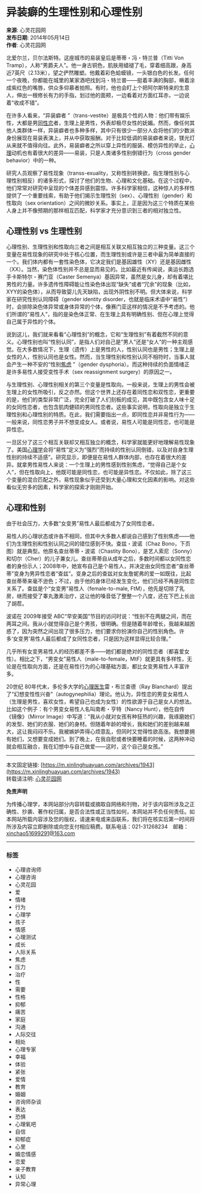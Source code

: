 # 异装癖的生理性别和心理性别

**来源**: 心灵花园网  
**发布日期**: 2014年05月14日  
**作者**: 心灵花园网  

北爱尔兰，贝尔法斯特。这座城市的易装皇后是蒂蒂・冯・特兰普（Titti Von Tramp），人称“男爵夫人”。他一身古铜色，肌肤用蜡褪了毛，穿着细高跟，身高近7英尺（2.13米），望之俨然雕塑。他戴着彩色蛤蟆镜，一头银白色的长发。任何一个夜晚，你都能在城里的某家酒吧找到冯・特兰普――挺着丰满的胸部，噘着涂成紫红色的嘴唇，供众多仰慕者拍照。有时，他也会盯上个把阿尔斯特来的生意人，伸出一根修长有力的手指，划过他的面颊，一边看着对方面红耳赤，一边说着“收成不错”。

在许多人看来，“异装癖者 ”（trans-vestite）是极具个性的人物：他们带有娱乐性，大都是男[同性恋](http://www.xinlinghuayuan.com/Learning/txzl/Index.html)者，生理上是男性，外表却极尽女性的妩媚。然而，像任何其他人类群体一样，异装癖者也多种多样，其中只有很少一部分人会将他们的少数派身份展现在易装表演上，并从中获取报酬。对于比较低调的易装癖者来说，镁光灯从来就不值得向往。此外，易装癖者之所以穿上异性的服装、模仿异性的举止，[心理](http://baike.baidu.com/view/10802066.htm?fr=aladdin)动机也有着很大的差异――易装，只是人类诸多性别倒错行为（cross gender behavior）中的一种。

研究人员观察了易性现象（transs-exuality，又称性别转换欲，指生理性别与心理性别相反）的诸多形式，探讨了他们的生物、心理和文化基础。在这个过程中，他们常常对研究中呈现的个体差异感到震惊。许多科学家相信，这种惊人的多样性提供了一个重要线索，有助于他们揭示生理性别（sex）、心理性别（gender）和性取向（sex orientation）之间的微妙关系。事实上，正是因为这三个特质在某些人身上并不像预期的那样相互匹配，科学家才充分意识到三者的相对独立性。

## 心理性别 vs 生理性别

心理性别、生理性别和性取向三者之间是相互关联又相互独立的三种变量。这三个变量在易性现象的研究中处于核心位置，而生理性别或许是三者中最为简单直接的一个。我们体内都有一套性染色体，它决定我们是基因雄性（XY）还是基因雌性（XX）。当然，染色体性别并不总是显而易见的。比如最近有传闻说，奥运长跑选手卡斯特尔・赛门亚（Caster Semenya）基因异常，虽然是女儿身，却有着堪比男性的力量。许多遗传性障碍能让性染色体出现“缺失”或者“冗余”的现象（比如，XYY的染色体），从而导致婴儿先天缺陷，出现外阴性别不明。但大体来说，科学家在研究性别认同障碍（gender identity disorder，也就是临床术语中“易性”）时，会排除染色体异常或身体异常的个体，像赛门亚这样的情况是不予考虑的。他们所谓的“易性人”，指的是染色体正常、在生理上具有明确性别、但在心理上觉得自己属于异性的个体。

说到这儿，我们就来看看“心理性别”的概念，它和“生理性别”有着截然不同的意义。心理性别也叫“性别认同”，是指人们对自己是“男人”还是“女人”的一种主观感觉。在大多数情况下，生理（遗传）上是男性的人，性别认同也是男性；生理上是女性的人，性别认同也是女性。然而，当生理性别和性别认同不相符时，当事人就会产生一种不安的“性别[焦虑](http://www.xinlinghuayuan.com/sjz/jlz/Index.html) ”（gender dysphoria）。而这种持续的负面情绪正是许多易性人接受变性手术（sex reassignment surgery）的原因之一。

与生理性别、心理性别相关的第三个变量是性取向。一般来说，生理上的男性会被生理上的女性所吸引，反之亦然。但这个世界上还存在着同性恋和双性恋，更重要的是，他们的类型非常广泛，完全打破了人们刻板的成见，其中既包含女人味十足的女同性恋者，也包含肌肉健硕的男同性恋者。这些事实说明，性取向是独立于生理性别和心理性别的特质。在此，我们需要指出一点，即同性恋并非易性行为――一般来说，同性恋男子并不想变成女人。或者说，易性人可能是同性恋，也可能是异性恋。

一旦区分了这三个相互关联却又相互独立的概念，科学家就能更好地理解易性现象了。美国[心理学](http://www.xinlinghuayuan.com/Learning/Index.html)会将“易性”定义为“强烈”而持续的性别认同倒错，以及对自身生理性别的持续不适感”。研究显示，即便是在易性人群体内部，也存在着很大的差异。就拿男性易性人来说：一个生理上的男性感到性别焦虑，“觉得自己是个女人”，但在性取向上，他既可能是同性恋，也可能是异性恋。不仅如此，除了这三个变量的混合匹配之外，易性现象似乎还受到大量心理和文化因素的影响。对这些看似无穷多的因素，科学家的探索才刚刚开始。

## 心理和性别

由于社会压力，大多数“女变男”易性人最后都成为了女同性恋者。

易性人的心理状态或许各不相同，但其中大多数人都说自己感到了性别焦虑――他们为生理性别和性别认同之间的错位感到不快。查兹・波诺（Chaz Bono，下页图）就是典型。他原名查丝蒂蒂・波诺（Chastity Bono），是艺人索尼（Sonny）和切尔（Cher）的儿子兼女儿。查丝蒂蒂自从成年之后，多数时间都以女同性恋者的身份示人；2008年中，她宣布自己是个易性人，并决定由女同性恋者“查丝蒂蒂”变身为男异性恋者“查兹”。变身之后的查兹对女友詹妮弗的爱一如既往，比起查丝蒂蒂来毫不逊色；不过，由于他的身体已经发生变化，他们已经不再是同性恋关系了。查兹是个“女变男”易性人（female-to-male, FtM），他先是切除了乳房，继而接受了睾丸激素治疗，这让他的嗓音低了整整一个八度，还在下巴上长出了胡茬。

波诺在 2009年接受 ABC“早安美国”节目的访问时说：“性别不在两腿之间，而在两耳之间。我从小就觉得自己是个男孩，很明确。但是随着年龄增长，我越来越困惑了，因为突然之间出现了很多压力，他们要求你扮演你自己的性别角色。许多‘女变男’易性人最后都成了女同性恋者，只是因为这样显得比较合理。”

几乎所有女变男易性人的经历都差不多――她们都是绝对的同性恋者（都喜爱女性）。相比之下，“男变女”易性人（male-to-female，MtF）就更具有多样性，无论是在性取向方面，还是在易性行为的心理基础方面，都比女变男易性人丰富许多。

20世纪 80年代末，多伦多大学的[心理医生](http://www.xinlinghuayuan.com/Team/Index.html)雷・布兰查德（Ray Blanchard）提出了“幻想变性性兴奋”（autogynephilia）理论。他认为，异性恋的男变女易性人（生理是男性，喜欢女性，希望自己也成为女性）的性欲源于自己是女人的想法。比如这个例子：有个男变女易性人名叫南希・亨特（Nancy Hunt），他在自传《镜像》（Mirror Image）中写道：“我从小就对女孩有种狂热的兴趣，我琢磨她们的发型、她们的衣服、她们的身材。但随着年龄的增长，我和她们的差别越来越大，这让我闷闷不乐。我被嫉妒弄得心烦意乱，但同时又觉得性欲高涨。我想要拥有她们，又想要变成她们。到了晚上，在我自慰或者快要睡着的时候，这两种冲动就会相互融合，我在幻想中与自己做爱――这时，这个自己是女孩。”

---

本文固定链接: [https://m.xinlinghuayuan.com/archives/1943](https://m.xinlinghuayuan.com/archives/1943)  
转载请注明: [心灵花园网](https://m.xinlinghuayuan.com/archives/author/yqj_1130)  

**免责声明**  

为传播心理学，本网站部分内容转载或摘取自网络和刊物，对于该内容所涉及之正确性、抄袭、著作权归属，是否合法性或正当性如何，本网站并不负任何责任。如本网站所载内容涉及您的版权，请速来电或来函联系，我们将在核实后第一时间将所涉及内容立即删除或向您支付相应稿费。联系电话：021-31268234　邮箱：[xinchao51699291@163.com](mailto:xinchao51699291@163.com)  

---  

### 标签  
- 心理咨询师  
- 心理咨询  
- 心灵花园  
- 爱  
- 情绪  
- 行为  
- 心理学  
- 孩子  
- 情感  
- 心理测试  
- 成长  
- 人际关系  
- 焦虑  
- 压力  
- 治疗  
- 性  
- 需要  
- 性格  
- 抑郁  
- 痛苦  
- 家庭  
- 沟通  
- 人际交往  
- 相处  
- 心理专家  
- 幸福  
- 体验  
- 紧张  
- 爱情  
- 教育  
- 婚姻  
- 咨询师杂谈  
- 表达  
- 恐惧  
- 心理氧吧  
- 自信  
- 抑郁症  
- 心里  
- 婚恋情感  
- 恋爱  
- 亲子教育  
- 认知  
- 异常心理  
<!-- tcd_original_link https://m.xinlinghuayuan.com/archives/1943 -->
